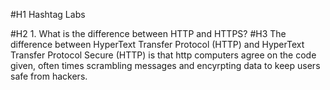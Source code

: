#H1 Hashtag Labs

#H2 1. What is the difference between HTTP and HTTPS?
#H3 The difference between HyperText Transfer Protocol (HTTP) and HyperText Transfer Protocol Secure (HTTP) is that http computers agree on the code given, often times scrambling messages and encyrpting data to keep users safe from hackers.
